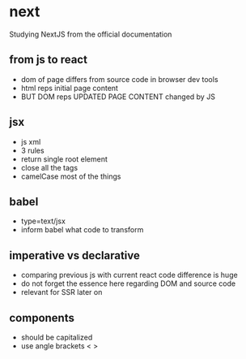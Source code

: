 # next

Studying NextJS from the official documentation

## from js to react

- dom of page differs from source code in browser dev tools
- html reps initial page content
- BUT DOM reps UPDATED PAGE CONTENT changed by JS

## jsx

- js xml
- 3 rules
- return single root element
- close all the tags
- camelCase most of the things

## babel

- type=text/jsx
- inform babel what code to transform

## imperative vs declarative

- comparing previous js with current react code difference is huge
- do not forget the essence here regarding DOM and source code
- relevant for SSR later on

## components

- should be capitalized
- use angle brackets < >

